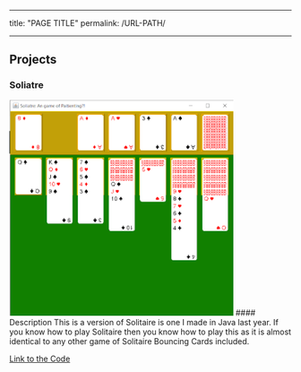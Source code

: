 
---
title: "PAGE TITLE"
permalink: /URL-PATH/

---

## Projects
### Soliatre
<img src="Soliatre.png" width="400">
#### Description
This is a version of Solitaire is one I made in Java last year.
If you know how to play Solitaire then you know how to play this as it is almost identical to any other game of Solitaire
Bouncing Cards included.

[Link to the Code](https://github.com/SealDoGaming/Soliatre)
